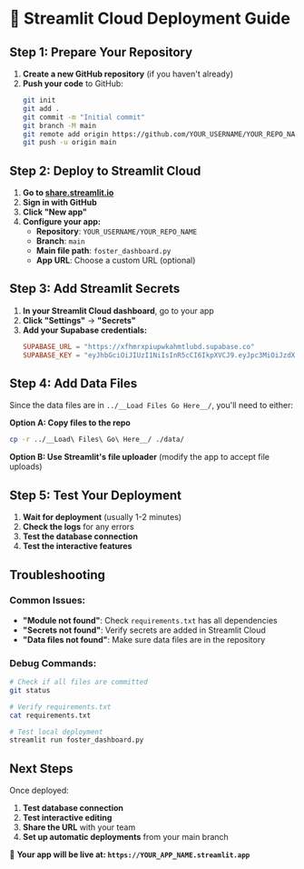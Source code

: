 # 🚀 Streamlit Cloud Deployment Guide

## Step 1: Prepare Your Repository

1. **Create a new GitHub repository** (if you haven't already)
2. **Push your code** to GitHub:
   ```bash
   git init
   git add .
   git commit -m "Initial commit"
   git branch -M main
   git remote add origin https://github.com/YOUR_USERNAME/YOUR_REPO_NAME.git
   git push -u origin main
   ```

## Step 2: Deploy to Streamlit Cloud

1. **Go to [share.streamlit.io](https://share.streamlit.io)**
2. **Sign in with GitHub**
3. **Click "New app"**
4. **Configure your app:**
   - **Repository**: `YOUR_USERNAME/YOUR_REPO_NAME`
   - **Branch**: `main`
   - **Main file path**: `foster_dashboard.py`
   - **App URL**: Choose a custom URL (optional)

## Step 3: Add Streamlit Secrets

1. **In your Streamlit Cloud dashboard**, go to your app
2. **Click "Settings"** → **"Secrets"**
3. **Add your Supabase credentials:**
   ```toml
   SUPABASE_URL = "https://xfhmrxpiupwkahmtlubd.supabase.co"
   SUPABASE_KEY = "eyJhbGciOiJIUzI1NiIsInR5cCI6IkpXVCJ9.eyJpc3MiOiJzdXBhYmFzZSIsInJlZiI6InhmaG1yeHBpdXB3a2FobXRsdWJkIiwicm9sZSI6ImFub24iLCJpYXQiOjE3NTQ0Mzg5MzMsImV4cCI6MjA3MDAxNDkzM30.Lx9N35iu-rkg4jZamfNpGOOyoMS0vE2umT_Zw-7qy7c"
   ```

## Step 4: Add Data Files

Since the data files are in `../__Load Files Go Here__/`, you'll need to either:

**Option A: Copy files to the repo**
```bash
cp -r ../__Load\ Files\ Go\ Here__/ ./data/
```

**Option B: Use Streamlit's file uploader** (modify the app to accept file uploads)

## Step 5: Test Your Deployment

1. **Wait for deployment** (usually 1-2 minutes)
2. **Check the logs** for any errors
3. **Test the database connection**
4. **Test the interactive features**

## Troubleshooting

### Common Issues:
- **"Module not found"**: Check `requirements.txt` has all dependencies
- **"Secrets not found"**: Verify secrets are added in Streamlit Cloud
- **"Data files not found"**: Make sure data files are in the repository

### Debug Commands:
```bash
# Check if all files are committed
git status

# Verify requirements.txt
cat requirements.txt

# Test local deployment
streamlit run foster_dashboard.py
```

## Next Steps

Once deployed:
1. **Test database connection**
2. **Test interactive editing**
3. **Share the URL** with your team
4. **Set up automatic deployments** from your main branch

🎉 **Your app will be live at: `https://YOUR_APP_NAME.streamlit.app`**
